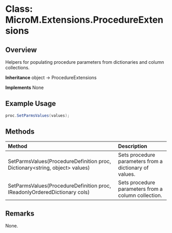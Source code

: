 # Class: MicroM.Extensions.ProcedureExtensions
## Overview
Helpers for populating procedure parameters from dictionaries and column collections.

**Inheritance**
object -> ProcedureExtensions

**Implements**
None

## Example Usage
```csharp
proc.SetParmsValues(values);
```
## Methods
| Method | Description |
|:------------|:-------------|
| SetParmsValues(ProcedureDefinition proc, Dictionary<string, object> values) | Sets procedure parameters from a dictionary of values. |
| SetParmsValues(ProcedureDefinition proc, IReadonlyOrderedDictionary<ColumnBase> cols) | Sets procedure parameters from a column collection. |

## Remarks
None.

